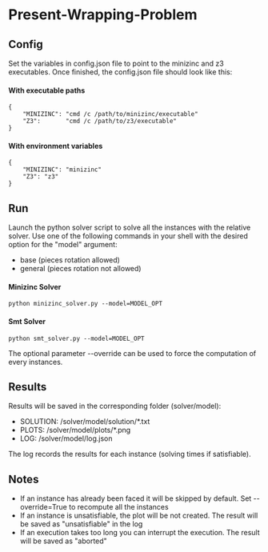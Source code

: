 # Present-Wrapping-Problem
 
## Config

Set the variables in config.json file to point to the minizinc and z3 executables.
Once finished, the config.json file should look like this:

#### With executable paths
```
{
    "MINIZINC": "cmd /c /path/to/minizinc/executable"
    "Z3":       "cmd /c /path/to/z3/executable"
}
```
#### With environment variables
```
{
    "MINIZINC": "minizinc"
    "Z3": "z3"
}
```

## Run

Launch the python solver script to solve all the instances with the relative solver.
Use one of the following commands in your shell with the desired option for the "model" argument:
 - base (pieces rotation allowed)
 - general (pieces rotation not allowed)

#### Minizinc Solver
```
python minizinc_solver.py --model=MODEL_OPT
```
#### Smt Solver
```
python smt_solver.py --model=MODEL_OPT
```

The optional parameter --override can be used to force the computation of every instances.

## Results

Results will be saved in the corresponding folder (solver/model):
 - SOLUTION: /solver/model/solution/\*.txt
 - PLOTS: /solver/model/plots/\*.png
 - LOG: /solver/model/log.json

The log records the results for each instance (solving times if satisfiable). 

## Notes

- If an instance has already been faced it will be skipped by default. Set --override=True to recompute all the instances
- If an instance is unsatisfiable, the plot will be not created. The result will be saved as "unsatisfiable" in the log
- If an execution takes too long you can interrupt the execution. The result will be saved as "aborted"
